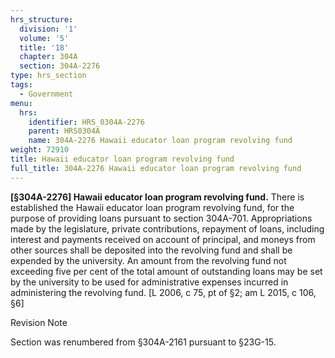 ```yaml
---
hrs_structure:
  division: '1'
  volume: '5'
  title: '18'
  chapter: 304A
  section: 304A-2276
type: hrs_section
tags:
  - Government
menu:
  hrs:
    identifier: HRS_0304A-2276
    parent: HRS0304A
    name: 304A-2276 Hawaii educator loan program revolving fund
weight: 72910
title: Hawaii educator loan program revolving fund
full_title: 304A-2276 Hawaii educator loan program revolving fund
---
```

**[§304A-2276] Hawaii educator loan program revolving fund.** There is established the Hawaii educator loan program revolving fund, for the purpose of providing loans pursuant to section 304A-701\. Appropriations made by the legislature, private contributions, repayment of loans, including interest and payments received on account of principal, and moneys from other sources shall be deposited into the revolving fund and shall be expended by the university. An amount from the revolving fund not exceeding five per cent of the total amount of outstanding loans may be set by the university to be used for administrative expenses incurred in administering the revolving fund. [L 2006, c 75, pt of §2; am L 2015, c 106, §6]

Revision Note

Section was renumbered from §304A-2161 pursuant to §23G-15.